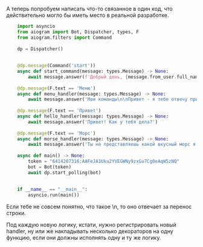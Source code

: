 А теперь попробуем написать что-то связанное в один код, что действительно могло бы иметь место в реальной разработке.

```python
    import asyncio
    from aiogram import Bot, Dispatcher, types, F
    from aiogram.filters import Command
    
    dp = Dispatcher()
    
    
    @dp.message(Command('start'))
    async def start_command(message: types.Message) -> None:
        await message.answer(f'Добрый день, {message.from_user.full_name}\nРад вас видеть, напишите Меню, чтобы узнать мои команды')
    
    @dp.message(F.text == 'Меню')
    async def menu_handler(message: types.Message) -> None:
        await message.answer('Мои команды\n\nПривет - я тебе отвечу привет!\nМорс - я расскажу о том, какой вкусный облепиховый морс')
    
    @dp.message(F.text == 'Привет')
    async def hello_handler(message: types.Message) -> None:
        await message.answer('Привет! Как у тебя дела?')
    
    @dp.message(F.text == 'Морс')
    async def morse_handler(message: types.Message) -> None:
        await message.answer('Ты не представляешь какой вкусный морс я сегодня пил. Мне кажется, он вызывает зависимость')
    
    async def main() -> None:
        token = "6414207316:AAFeJA1Uku2YVEGWNy9zxGu7Cg0eAqW5zNQ"
        bot = Bot(token)
        await dp.start_polling(bot)
    
    
    if __name__ == "__main__":
        asyncio.run(main())

```
Если тебе не совсем понятно, что такое \\n, то оно отвечает за перенос строки.

Под каждую новую логику, кстати, нужно регистрировать новый handler, ну или же накладывать несколько декораторов на одну функцию, если они должны исполнять одну и ту же логику.